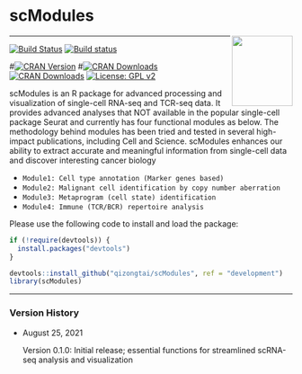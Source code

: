# scModules

<img align="right" width="108" height="125" src="Scillus.png">

---

[![Build Status](https://travis-ci.com/xmc811/Scillus.svg?branch=master)](https://travis-ci.com/xmc811/Scillus)
[![Build status](https://ci.appveyor.com/api/projects/status/dkq1xn6574kqgs0s/branch/master?svg=true)](https://ci.appveyor.com/project/xmc811/scillus/branch/master)

#[![CRAN Version](https://www.r-pkg.org/badges/version/iCellR)](https://cran.r-project.org/package=iCellR)
#[![CRAN Downloads](https://cranlogs.r-pkg.org/badges/iCellR)](https://cran.r-project.org/package=iCellR)
[![CRAN Downloads](https://cranlogs.r-pkg.org/badges/grand-total/iCellR)](https://cran.r-project.org/package=iCellR)
[![License: GPL v2](https://img.shields.io/badge/License-GPL%20v2-blue.svg)](https://www.gnu.org/licenses/old-licenses/gpl-2.0.en.html)



scModules is an R package for advanced processing and visualization of single-cell RNA-seq and TCR-seq data. It provides advanced analyses that NOT available in the popular single-cell package Seurat and currently has four functional modules as below. The methodology behind modules has been tried and tested in several high-impact publications, including Cell and Science. scModules enhances our ability to extract accurate and meaningful information from single-cell data and discover interesting cancer biology

- `Module1: Cell type annotation (Marker genes based)`
- `Module2: Malignant cell identification by copy number aberration`
- `Module3: Metaprogram (cell state) identification`
- `Module4: Immune (TCR/BCR) repertoire analysis`

Please use the following code to install and load the package:

```R
if (!require(devtools)) {
  install.packages("devtools")
}

devtools::install_github("qizongtai/scModules", ref = "development")
library(scModules)
```

---

### Version History

* August 25, 2021

  Version 0.1.0: Initial release; essential functions for streamlined scRNA-seq analysis and visualization
